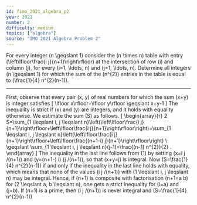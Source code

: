 ```yaml
---
id: fimo_2021_algebra_p2
year: 2021
number: 2
difficulty: medium
topics: ["algebra"]
source: "IMO 2021 Algebra Problem 2"
---
```


For every integer \(n \geqslant 1\) consider the \(n \times n\) table with entry \(\left\lfloor\frac{i j}{n+1}\right\rfloor\) at the intersection of row \(i\) and column \(j\), for every \(i=1, \ldots, n\) and \(j=1, \ldots, n\). Determine all integers \(n \geqslant 1\) for which the sum of the \(n^{2}\) entries in the table is equal to \(\frac{1}{4} n^{2}(n-1)\).


---
First, observe that every pair \(x, y\) of real numbers for which the sum \(x+y\) is integer satisfies
\[
\lfloor x\rfloor+\lfloor y\rfloor \geqslant x+y-1
\]
The inequality is strict if \(x\) and \(y\) are integers, and it holds with equality otherwise.
We estimate the sum \(S\) as follows.
\[
\begin{array}{r}
2 S=\sum_{1 \leqslant i, j \leqslant n}\left(\left\lfloor\frac{i j}{n+1}\right\rfloor+\left\lfloor\frac{i j}{n+1}\right\rfloor\right)=\sum_{1 \leqslant i, j \leqslant n}\left(\left\lfloor\frac{i j}{n+1}\right\rfloor+\left\lfloor\frac{(n+1-i) j}{n+1}\right\rfloor\right) \\
\geqslant \sum_{1 \leqslant i, j \leqslant n}(j-1)=\frac{(n-1) n^{2}}{2} .
\end{array}
\]
The inequality in the last line follows from (1) by setting \(x=i j /(n+1)\) and \(y=(n+1-\) i) \(j /(n+1)\), so that \(x+y=j\) is integral.
Now \(S=\frac{1}{4} n^{2}(n-1)\) if and only if the inequality in the last line holds with equality, which means that none of the values \(i j /(n+1)\) with \(1 \leqslant i, j \leqslant n\) may be integral.
Hence, if \(n+1\) is composite with factorisation \(n+1=a b\) for \(2 \leqslant a, b \leqslant n\), one gets a strict inequality for \(i=a\) and \(j=b\). If \(n+1\) is a prime, then \(i j /(n+1)\) is never integral and \(S=\frac{1}{4} n^{2}(n-1)\)
